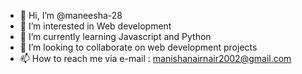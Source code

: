 - 👋 Hi, I’m @maneesha-28
- 👀 I’m interested in Web development
- 🌱 I’m currently learning Javascript and Python
- 💞️ I’m looking to collaborate on web development projects
- 📫 How to reach me via e-mail : manishanairnair2002@gmail.com

<!---
maneesha-28/maneesha-28 is a ✨ special ✨ repository because its `README.md` (this file) appears on your GitHub profile.
You can click the Preview link to take a look at your changes.
--->
